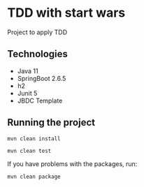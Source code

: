 # TDD with start wars

Project to apply TDD

## Technologies
- Java 11
- SpringBoot 2.6.5
- h2
- Junit 5
- JBDC Template

## Running the project

    mvn clean install

    mvn clean test

If you have problems with the packages, run:

    mvn clean package